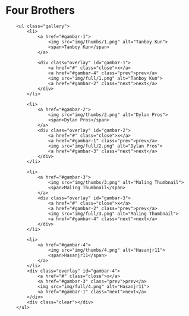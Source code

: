 <!DOCTYPE html>
<html lang="en">
<head>
    <meta charset="UTF-8">
    <meta http-equiv="X-UA-Compatible" content="IE=edge">
    <meta name="viewport" content="width=device-width, initial-scale=1.0">
    <title>Gallery</title>
    <link rel="stylesheet" href="css/reset.css">
    <link rel="stylesheet" href="css/style.css">
</head>
<body>
   <h1>Four Brothers</h1> 

   <div class="container">

        <ul class="gallery">
            <li>
                <a href="#gambar-1">
                    <img src="img/thumbs/1.png" alt="Tanboy Kun">
                    <span>Tanboy Kun</span>
                </a>

                <div class="overlay" id="gambar-1">
                    <a href="#" class="close">x</a>
                    <a href="#gambar-4" class="prev">prev</a>
                    <img src="img/full/1.png" alt="Tanboy Kun"> 
                    <a href="#gambar-2" class="next">next</a>               
                </div>
            </li>

            <li>
                <a href="#gambar-2">
                    <img src="img/thumbs/2.png" alt="Dylan Pros">
                    <span>Dylan Pros</span>
                </a>
                <div class="overlay" id="gambar-2">
                    <a href="#" class="close">x</a>
                    <a href="#gambar-1" class="prev">prev</a>
                    <img src="img/full/2.png" alt="Dylan Pros">
                    <a href="#gambar-3" class="next">next</a> 
                </div>
            </li>

            <li>
                <a href="#gambar-3">
                    <img src="img/thumbs/3.png" alt="Maling Thumbnail">
                    <span>Maling Thumbnail</span>
                </a>
                <div class="overlay" id="gambar-3">
                    <a href="#" class="close">x</a>
                    <a href="#gambar-2" class="prev">prev</a>
                    <img src="img/full/3.png" alt="Maling Thumbnail">
                    <a href="#gambar-4" class="next">next</a> 
                </div>
            </li>

            <li>
                <a href="#gambar-4">
                    <img src="img/thumbs/4.png" alt="Hasanjr11">
                    <span>Hasanjr11</span>
                </a>
            </li>
            <div class="overlay" id="gambar-4">
                <a href="#" class="close">x</a>
                <a href="#gambar-3" class="prev">prev</a>
                <img src="img/full/4.png" alt="Hasanjr11"> 
                <a href="#gambar-1" class="next">next</a>
            </div>
            <div class="clear"></div>
        </ul>

   </div>
</body>
</html>
